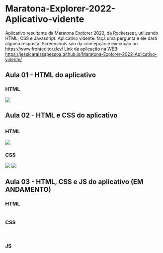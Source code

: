 # Maratona-Explorer-2022-Aplicativo-vidente

Aplicativo resultante da Maratona Explorer 2022, da Rocketseat, utilizando HTML, CSS e Javascript. Aplicativo vidente: faça uma pergunta e ele dará alguma resposta. Screenshots são da concepção e execução no https://www.fronteditor.dev/
Link da aplicação na WEB: https://jessicaraissapessoa.github.io/Maratona-Explorer-2022-Aplicativo-vidente/

##



## Aula 01 - HTML do aplicativo
  
### HTML
  <img src="https://user-images.githubusercontent.com/103599234/172263313-92f53279-3009-4ba1-b218-08c80f5b3864.png"/>

##



## Aula 02 - HTML e CSS do aplicativo

##

### HTML
  <img src="https://user-images.githubusercontent.com/103599234/173204030-ef9cc1c7-41c9-4f65-ba3d-74da5a3c9f0d.png"/>
  <br>
  
### CSS
  <img src="https://user-images.githubusercontent.com/103599234/173204276-cb7e1c85-2cbe-4cea-b36e-0569766986d5.png"/>
  <img src="https://user-images.githubusercontent.com/103599234/173204280-2a6e020a-e602-4093-831c-338dc9c65bca.png"/>
  
##



## Aula 03 - HTML, CSS e JS do aplicativo (EM ANDAMENTO)
  
### HTML
  <img src=""/>
  <br>
  
### CSS
  <img src=""/>
  <img src=""/>
  <br>

### JS
  <img src=""/>
  <img src=""/>
  
  
